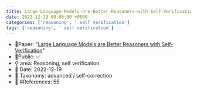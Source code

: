 ```yaml
---
title: Large-Language-Models-are-Better-Reasoners-with-Self-Verification
date: 2022-12-19 00:00:00 +0800
categories: ['reasoning', ' self verification']
tags: ['reasoning', ' self verification']
---
```


- 📙Paper: "[Large Language Models are Better Reasoners with Self-Verification](https://www.semanticscholar.org/paper/Large-Language-Models-are-Better-Reasoners-with-Weng-Zhu/7715ba5e75f5256e1061c7473afe61bb0dbb9065)"
- 🔑Public: ✅
- ⚲ area: Reasoning,  self verification
- 📅 Date: 2022-12-19
- 🔎 Taxonomy: advanced / self-correction
- 📝 #References: 55
